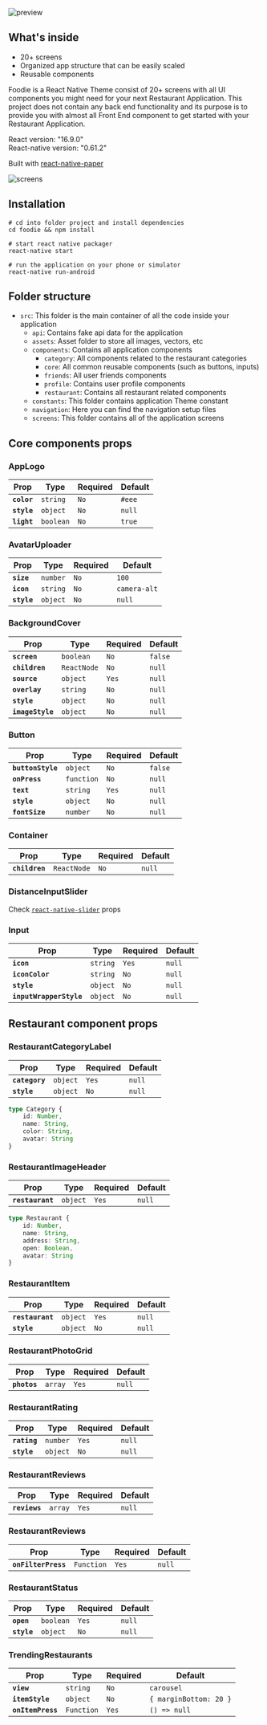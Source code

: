 ![preview](_media/preview.jpg)

## What's inside

- 20+ screens
- Organized app structure that can be easily scaled
- Reusable components

Foodie is a React Native Theme consist of 20+ screens with all UI components you might need for your next Restaurant Application. This project does not contain any back end functionality and its purpose is to provide you with almost all Front End component to get started with your Restaurant Application.

React version: "16.9.0"  
React-native version: "0.61.2"  

Built with [react-native-paper](https://reactnativepaper.com/)

![screens](_media/screens.png)



## Installation

```shell
# cd into folder project and install dependencies
cd foodie && npm install

# start react native packager
react-native start

# run the application on your phone or simulator
react-native run-android
```

## Folder structure

- `src`: This folder is the main container of all the code inside your application
    - `api`: Contains fake api data for the application
    - `assets`: Asset folder to store all images, vectors, etc
    - `components`: Contains all application components
        - `category`: All components related to the restaurant categories
        - `core`: All common reusable components (such as buttons, inputs)
        - `friends`: All user friends components 
        - `profile`: Contains user profile components
        - `restaurant`: Contains all restaurant related components
   - `constants`: This folder contains application Theme constant
   - `navigation`: Here you can find the navigation setup files
   - `screens`: This folder contains all of the application screens
   
## Core components props

### AppLogo
|Prop|Type|Required|Default|
|---|---|---|---|
|**`color`**|`string`|`No`|`#eee`|
|**`style`**|`object`|`No`|`null`|
|**`light`**|`boolean`|`No`|`true`|

### AvatarUploader
|Prop|Type|Required|Default|
|---|---|---|---|
|**`size`**|`number`|`No`|`100`|
|**`icon`**|`string`|`No`|`camera-alt`|
|**`style`**|`object`|`No`|`null`|

### BackgroundCover
|Prop|Type|Required|Default|
|---|---|---|---|
|**`screen`**|`boolean`|`No`|`false`|
|**`children`**|`ReactNode`|`No`|`null`|
|**`source`**|`object`|`Yes`|`null`|
|**`overlay`**|`string`|`No`|`null`|
|**`style`**|`object`|`No`|`null`|
|**`imageStyle`**|`object`|`No`|`null`|

### Button
|Prop|Type|Required|Default|
|---|---|---|---|
|**`buttonStyle`**|`object`|`No`|`false`|
|**`onPress`**|`function`|`No`|`null`|
|**`text`**|`string`|`Yes`|`null`|
|**`style`**|`object`|`No`|`null`|
|**`fontSize`**|`number`|`No`|`null`|

### Container
|Prop|Type|Required|Default|
|---|---|---|---|
|**`children`**|`ReactNode`|`No`|`null`|

### DistanceInputSlider
Check [`react-native-slider`](https://github.com/react-native-community/react-native-slider) props

### Input
|Prop|Type|Required|Default|
|---|---|---|---|
|**`icon`**|`string`|`Yes`|`null`|
|**`iconColor`**|`string`|`No`|`null`|
|**`style`**|`object`|`No`|`null`|
|**`inputWrapperStyle`**|`object`|`No`|`null`|

## Restaurant component props

### RestaurantCategoryLabel

|Prop|Type|Required|Default|
|---|---|---|---|
|**`category`**|`object`|`Yes`|`null`|
|**`style`**|`object`|`No`|`null`|

```typescript
type Category {
    id: Number,
    name: String,
    color: String,
    avatar: String
}
```
### RestaurantImageHeader

|Prop|Type|Required|Default|
|---|---|---|---|
|**`restaurant`**|`object`|`Yes`|`null`|

```typescript
type Restaurant {
    id: Number,
    name: String,
    address: String,
    open: Boolean,
    avatar: String
}
```

### RestaurantItem

|Prop|Type|Required|Default|
|---|---|---|---|
|**`restaurant`**|`object`|`Yes`|`null`|
|**`style`**|`object`|`No`|`null`|

### RestaurantPhotoGrid

|Prop|Type|Required|Default|
|---|---|---|---|
|**`photos`**|`array`|`Yes`|`null`|

### RestaurantRating

|Prop|Type|Required|Default|
|---|---|---|---|
|**`rating`**|`number`|`Yes`|`null`|
|**`style`**|`object`|`No`|`null`|

### RestaurantReviews

|Prop|Type|Required|Default|
|---|---|---|---|
|**`reviews`**|`array`|`Yes`|`null`|

### RestaurantReviews

|Prop|Type|Required|Default|
|---|---|---|---|
|**`onFilterPress`**|`Function`|`Yes`|`null`|

### RestaurantStatus

|Prop|Type|Required|Default|
|---|---|---|---|
|**`open`**|`boolean`|`Yes`|`null`|
|**`style`**|`object`|`No`|`null`|

### TrendingRestaurants

|Prop|Type|Required|Default|
|---|---|---|---|
|**`view`**|`string`|`No`|`carousel`|
|**`itemStyle`**|`object`|`No`|``` { marginBottom: 20 } ```|
|**`onItemPress`**|`Function`|`Yes`|``` () => null ```|